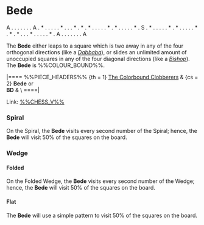 # Bede

<div class = "movement">
A . . . . . . . A
. * . . . . . * .
. . * . * . * . .
. . . * . * . . .
. . * . S . * . .
. . . * . * . . .
. . * . * . * . .
. * . . . . . * .
A . . . . . . . A
</div>

The **Bede** either leaps to a square which is two away in any of
the four orthogonal directions (like a [*Dabbaba*](dabbaba.html)),
or slides an unlimited amount of unoccupied squares in any of the
four diagonal directions (like a [*Bishop*](bishop.html)).
The **Bede** is %%COLOUR_BOUND%%.

|====
%%PIECE_HEADERS%%
  {th = 1}  [The Colorbound
                 Clobberers](#chess-v:d.betza/chessvar/dan/colclob.html)
& {cs = 2}  **Bede** or<br>**BD**
&           \\
====|

Link: [%%CHESS_V%%](#piece:bd)

### Spiral

On the Spiral, the **Bede** visits every second number of the Spiral;
hence, the **Bede** will visit 50% of the squares on the board.

### Wedge

#### Folded

On the Folded Wedge, the **Bede** visits every second number of the Wedge;
hence, the **Bede** will visit 50% of the squares on the board.

#### Flat

The **Bede** will use a simple pattern to visit 50% of the squares
on the board.
